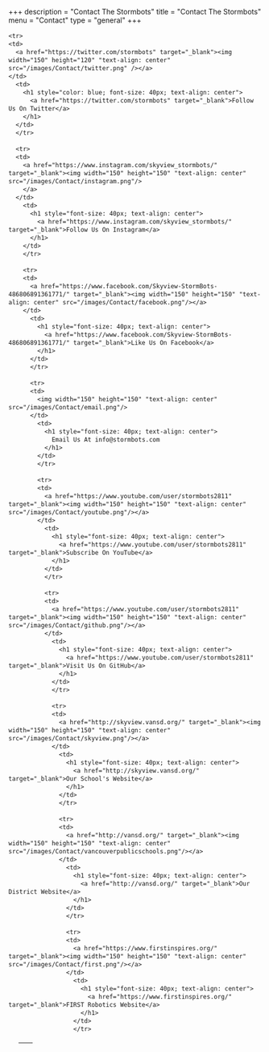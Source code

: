 +++
description = "Contact The Stormbots"
title = "Contact The Stormbots"
menu = "Contact"
type = "general"
+++

<table  border="0" cellpadding="5" style="width: 100%; margin: 20px">
  <thead>
    <tr>
      <th></th>
      <th></th>
    </tr>
  </thead>
  <tbody>

    <tr>
    <td>
      <a href="https://twitter.com/stormbots" target="_blank"><img width="150" height="120" "text-align: center" src="/images/Contact/twitter.png" /></a>
    </td>
      <td>
        <h1 style="color: blue; font-size: 40px; text-align: center"> 
          <a href="https://twitter.com/stormbots" target="_blank">Follow Us On Twitter</a>
        </h1>
      </td>
      </tr>

      <tr>
      <td>
        <a href="https://www.instagram.com/skyview_stormbots/" target="_blank"><img width="150" height="150" "text-align: center" src="/images/Contact/instagram.png"/>
        </a>
      </td>
        <td>
          <h1 style="font-size: 40px; text-align: center"> 
            <a href="https://www.instagram.com/skyview_stormbots/" target="_blank">Follow Us On Instagram</a>
          </h1>
        </td>
        </tr>

        <tr>
        <td>
          <a href="https://www.facebook.com/Skyview-StormBots-486806891361771/" target="_blank"><img width="150" height="150" "text-align: center" src="/images/Contact/facebook.png"/></a>
        </td>
          <td>
            <h1 style="font-size: 40px; text-align: center"> 
              <a href="https://www.facebook.com/Skyview-StormBots-486806891361771/" target="_blank">Like Us On Facebook</a>
            </h1>
          </td>
          </tr>

          <tr>
          <td>
            <img width="150" height="150" "text-align: center" src="/images/Contact/email.png"/>
          </td>
            <td>
              <h1 style="font-size: 40px; text-align: center"> 
                Email Us At info@stormbots.com
              </h1>
            </td>
            </tr>

            <tr>
            <td>
              <a href="https://www.youtube.com/user/stormbots2811" target="_blank"><img width="150" height="150" "text-align: center" src="/images/Contact/youtube.png"/></a>
            </td>
              <td>
                <h1 style="font-size: 40px; text-align: center"> 
                  <a href="https://www.youtube.com/user/stormbots2811" target="_blank">Subscribe On YouTube</a>
                </h1>
              </td>
              </tr>

              <tr>
              <td>
                <a href="https://www.youtube.com/user/stormbots2811" target="_blank"><img width="150" height="150" "text-align: center" src="/images/Contact/github.png"/></a>
              </td>
                <td>
                  <h1 style="font-size: 40px; text-align: center"> 
                    <a href="https://www.youtube.com/user/stormbots2811" target="_blank">Visit Us On GitHub</a>
                  </h1>
                </td>
                </tr>

                <tr>
                <td>
                  <a href="http://skyview.vansd.org/" target="_blank"><img width="150" height="150" "text-align: center" src="/images/Contact/skyview.png"/></a>
                </td>
                  <td>
                    <h1 style="font-size: 40px; text-align: center"> 
                      <a href="http://skyview.vansd.org/" target="_blank">Our School's Website</a>
                    </h1>
                  </td>
                  </tr>

                  <tr>
                  <td>
                    <a href="http://vansd.org/" target="_blank"><img width="150" height="150" "text-align: center" src="/images/Contact/vancouverpublicschools.png"/></a>
                  </td>
                    <td>
                      <h1 style="font-size: 40px; text-align: center"> 
                        <a href="http://vansd.org/" target="_blank">Our District Website</a>
                      </h1>
                    </td>
                    </tr>

                    <tr>
                    <td>
                      <a href="https://www.firstinspires.org/" target="_blank"><img width="150" height="150" "text-align: center" src="/images/Contact/first.png"/></a>
                    </td>
                      <td>
                        <h1 style="font-size: 40px; text-align: center"> 
                          <a href="https://www.firstinspires.org/" target="_blank">FIRST Robotics Website</a>
                        </h1>
                      </td>
                      </tr>

  </tbody>
</table>
</table>
